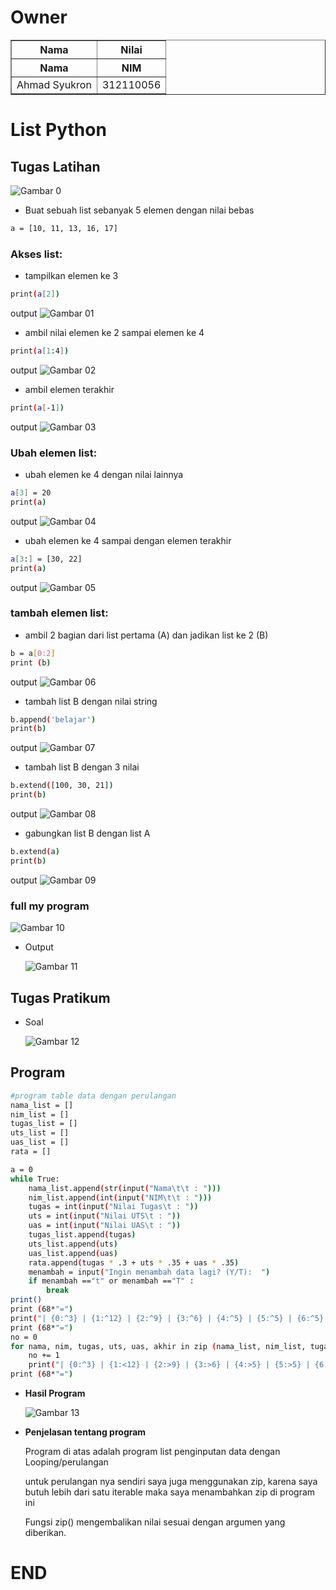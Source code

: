 # Owner
<!DOCTYPE html>
<html lang="en">
<head>
    <meta charset="UTF-8">
    <meta name="viewport" content="width=device-width, initial-scale=1.0">
</head>
<body>
    <table border="1">
        <tr>
            <th rowspan="1">Nama</th>
            <th colspan="2">Nilai</th>
        </tr>
        <tr>
            <th>Nama</th>
            <th>NIM</th>
        </tr>
        <tr>
            <td>Ahmad Syukron</td>
            <td>312110056</td>
        </tr>
    </table>
</body>
</html>

# List Python

## Tugas Latihan
![Gambar 0](Image/soal.PNG)
- Buat sebuah list sebanyak 5 elemen dengan nilai bebas
```bash
a = [10, 11, 13, 16, 17]
```
### Akses list:
- tampilkan elemen ke 3
```bash
print(a[2])
```
output ![Gambar 01](Image/hasil1.PNG)<P>
- ambil nilai elemen ke 2 sampai elemen ke 4
```bash
print(a[1:4])
```
output ![Gambar 02](Image/hasil2.PNG)<p>
- ambil elemen terakhir
```bash
print(a[-1])
```
output ![Gambar 03](Image/hasil3.PNG)<p>
### Ubah elemen list:
- ubah elemen ke 4 dengan nilai lainnya
```bash
a[3] = 20
print(a)
```
output ![Gambar 04](Image/hasil4.PNG)<p>
- ubah elemen ke 4 sampai dengan elemen terakhir
```bash
a[3:] = [30, 22]
print(a)
```
output ![Gambar 05](Image/hasil5.PNG)<p>
### tambah elemen list:
- ambil 2 bagian dari list pertama (A) dan jadikan list ke 2 (B)
```bash
b = a[0:2]
print (b)
```
output ![Gambar 06](Image/hasil6.PNG)<p>
- tambah list B dengan nilai string
```bash
b.append('belajar')
print(b)
```
output ![Gambar 07](Image/hasil7.PNG)<p>
- tambah list B dengan 3 nilai
```bash
b.extend([100, 30, 21])
print(b)
```
output ![Gambar 08](Image/hasil8.PNG)<p>
- gabungkan list B dengan list A
```bash
b.extend(a)
print(b)
```
output ![Gambar 09](Image/hasil9.PNG)<p>

### full my program
![Gambar 10](Image/program.PNG)<p>
- Output<p>
![Gambar 11](Image/Hasil.PNG)<p>


## Tugas Pratikum
- Soal<p>
![Gambar 12](Image/soalP.PNG)
## Program
```bash
#program table data dengan perulangan
nama_list = []
nim_list = []
tugas_list = []
uts_list = []
uas_list = []
rata = []

a = 0
while True:
    nama_list.append(str(input("Nama\t\t : ")))
    nim_list.append(int(input("NIM\t\t : ")))
    tugas = int(input("Nilai Tugas\t : "))
    uts = int(input("Nilai UTS\t : "))
    uas = int(input("Nilai UAS\t : "))
    tugas_list.append(tugas)
    uts_list.append(uts)
    uas_list.append(uas)
    rata.append(tugas * .3 + uts * .35 + uas * .35)
    menambah = input("Ingin menambah data lagi? (Y/T):  ")
    if menambah =="t" or menambah =="T" :
        break
print()
print (68*"=")
print("| {0:^3} | {1:^12} | {2:^9} | {3:^6} | {4:^5} | {5:^5} | {6:^5} |".format("NO", "Nama", "NIM", "Tugas", "UTS", "UAS", "Akhir"))
print (68*"=")
no = 0
for nama, nim, tugas, uts, uas, akhir in zip (nama_list, nim_list, tugas_list, uts_list, uas_list, rata):
    no += 1
    print("| {0:^3} | {1:<12} | {2:>9} | {3:>6} | {4:>5} | {5:>5} | {6:>5} |".format(no, nama, nim, tugas, uts, uas, akhir))
print (68*"=")
```
- <b>Hasil Program</b><p>
![Gambar 13](Image/hasilP.PNG)<p>
- <b>Penjelasan tentang program</b><p>
Program di atas adalah program list penginputan data dengan Looping/perulangan<p>
untuk perulangan nya sendiri saya juga menggunakan zip, karena saya butuh lebih dari satu iterable maka saya menambahkan zip di program ini<p>
Fungsi zip() mengembalikan nilai sesuai dengan argumen yang diberikan.<P>
<p>

# END